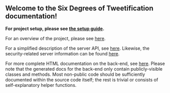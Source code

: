 ## Welcome to the Six Degrees of Tweetification documentation!

**For project setup, please see [the setup guide](./articles/Project-Setup.html).**

For an overview of the project, please see [here](./articles/Home.html).

For a simplified description of the server API, see [here](./articles/Six-Degrees-API.html).
Likewise, the security-related server information can be found [here](./articles/Security.html).

For more complete HTML documentation on the back-end, see [here](./api/SixDegrees.html).
Please note that the generated docs for the back-end only contain publicly-visible classes and methods. Most non-public code should be sufficiently documented within the source code itself; the rest is trivial or consists of self-explanatory helper functions.